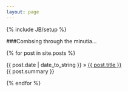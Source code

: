 ```yaml
---
layout: page
---
```

{% include JB/setup %}

###Combsing through the minutia…

<p class="posts">
  {% for post in site.posts %}
    <p>{{ post.date | date_to_string }} &raquo; <a href="{{ BASE_PATH }}{{ post.url }}">{{ post.title }}</a>
    <br>{{ post.summary }}</br>
    </p>
  {% endfor %}
</p>